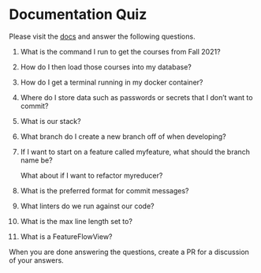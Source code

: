 # Documentation Quiz

Please visit the [docs](https://semesterly-v2.readthedocs.io/en/latest/index.html) and
answer the following questions.

1. What is the command I run to get the courses from Fall 2021?

2. How do I then load those courses into my database?

3. How do I get a terminal running in my docker container?

4. Where do I store data such as passwords or secrets that I don’t want to commit?

5. What is our stack?

6. What branch do I create a new branch off of when developing?

7. If I want to start on a feature called myfeature, what should the branch name be?

   What about if I want to refactor myreducer?

8. What is the preferred format for commit messages?

9. What linters do we run against our code?

10. What is the max line length set to?

11. What is a FeatureFlowView?


When you are done answering the questions, create a PR for a discussion of your answers.